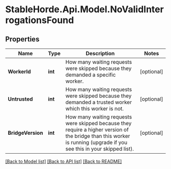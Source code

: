 # StableHorde.Api.Model.NoValidInterrogationsFound

## Properties

Name | Type | Description | Notes
------------ | ------------- | ------------- | -------------
**WorkerId** | **int** | How many waiting requests were skipped because they demanded a specific worker. | [optional] 
**Untrusted** | **int** | How many waiting requests were skipped because they demanded a trusted worker which this worker is not. | [optional] 
**BridgeVersion** | **int** | How many waiting requests were skipped because they require a higher version of the bridge than this worker is running (upgrade if you see this in your skipped list). | [optional] 

[[Back to Model list]](../README.md#documentation-for-models) [[Back to API list]](../README.md#documentation-for-api-endpoints) [[Back to README]](../README.md)


